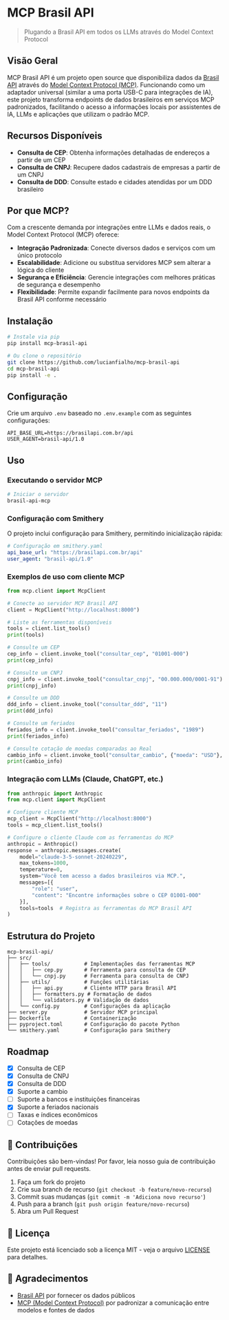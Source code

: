 # MCP Brasil API

> Plugando a Brasil API em todos os LLMs através do Model Context Protocol

## Visão Geral

MCP Brasil API é um projeto open source que disponibiliza dados da [Brasil API](https://brasilapi.com.br) através do [Model Context Protocol (MCP)](https://github.com/anthropics/anthropic-cookbook/tree/main/model_context_protocol). Funcionando como um adaptador universal (similar a uma porta USB-C para integrações de IA), este projeto transforma endpoints de dados brasileiros em serviços MCP padronizados, facilitando o acesso a informações locais por assistentes de IA, LLMs e aplicações que utilizam o padrão MCP.

## Recursos Disponíveis

- **Consulta de CEP**: Obtenha informações detalhadas de endereços a partir de um CEP
- **Consulta de CNPJ**: Recupere dados cadastrais de empresas a partir de um CNPJ
- **Consulta de DDD**: Consulte estado e cidades atendidas por um DDD brasileiro

## Por que MCP?

Com a crescente demanda por integrações entre LLMs e dados reais, o Model Context Protocol (MCP) oferece:

- **Integração Padronizada**: Conecte diversos dados e serviços com um único protocolo
- **Escalabilidade**: Adicione ou substitua servidores MCP sem alterar a lógica do cliente
- **Segurança e Eficiência**: Gerencie integrações com melhores práticas de segurança e desempenho
- **Flexibilidade**: Permite expandir facilmente para novos endpoints da Brasil API conforme necessário

## Instalação

```bash
# Instale via pip
pip install mcp-brasil-api

# Ou clone o repositório
git clone https://github.com/lucianfialho/mcp-brasil-api
cd mcp-brasil-api
pip install -e .
```

## Configuração

Crie um arquivo `.env` baseado no `.env.example` com as seguintes configurações:

```
API_BASE_URL=https://brasilapi.com.br/api
USER_AGENT=brasil-api/1.0
```

## Uso

### Executando o servidor MCP

```bash
# Iniciar o servidor
brasil-api-mcp
```

### Configuração com Smithery

O projeto inclui configuração para Smithery, permitindo inicialização rápida:

```yaml
# Configuração em smithery.yaml
api_base_url: "https://brasilapi.com.br/api"
user_agent: "brasil-api/1.0"
```

### Exemplos de uso com cliente MCP

```python
from mcp.client import McpClient

# Conecte ao servidor MCP Brasil API
client = McpClient("http://localhost:8000")

# Liste as ferramentas disponíveis
tools = client.list_tools()
print(tools)

# Consulte um CEP
cep_info = client.invoke_tool("consultar_cep", "01001-000")
print(cep_info)

# Consulte um CNPJ
cnpj_info = client.invoke_tool("consultar_cnpj", "00.000.000/0001-91")
print(cnpj_info)

# Consulte um DDD
ddd_info = client.invoke_tool("consultar_ddd", "11")
print(ddd_info)

# Consulte um feriados
feriados_info = client.invoke_tool("consultar_feriados", "1989")
print(feriados_info)

# Consulte cotação de moedas comparadas ao Real
cambio_info = client.invoke_tool("consultar_cambio", {"moeda": "USD"}, {"data": "2025-05-02"})
print(cambio_info)
```

### Integração com LLMs (Claude, ChatGPT, etc.)

```python
from anthropic import Anthropic
from mcp.client import McpClient

# Configure cliente MCP
mcp_client = McpClient("http://localhost:8000")
tools = mcp_client.list_tools()

# Configure o cliente Claude com as ferramentas do MCP
anthropic = Anthropic()
response = anthropic.messages.create(
    model="claude-3-5-sonnet-20240229",
    max_tokens=1000,
    temperature=0,
    system="Você tem acesso a dados brasileiros via MCP.",
    messages=[{
        "role": "user", 
        "content": "Encontre informações sobre o CEP 01001-000"
    }],
    tools=tools  # Registra as ferramentas do MCP Brasil API
)
```

## Estrutura do Projeto

```
mcp-brasil-api/
├── src/
│   ├── tools/           # Implementações das ferramentas MCP
│   │   ├── cep.py       # Ferramenta para consulta de CEP
│   │   └── cnpj.py      # Ferramenta para consulta de CNPJ
│   ├── utils/           # Funções utilitárias
│   │   ├── api.py       # Cliente HTTP para Brasil API
│   │   ├── formatters.py # Formatação de dados
│   │   └── validators.py # Validação de dados
│   └── config.py        # Configurações da aplicação
├── server.py            # Servidor MCP principal
├── Dockerfile           # Containerização
├── pyproject.toml       # Configuração do pacote Python
└── smithery.yaml        # Configuração para Smithery
```

## Roadmap

- [x] Consulta de CEP
- [x] Consulta de CNPJ
- [x] Consulta de DDD
- [x] Suporte a cambio
- [ ] Suporte a bancos e instituições financeiras
- [x] Suporte a feriados nacionais
- [ ] Taxas e índices econômicos
- [ ] Cotações de moedas

## 🤝 Contribuições

Contribuições são bem-vindas! Por favor, leia nosso guia de contribuição antes de enviar pull requests.

1. Faça um fork do projeto
2. Crie sua branch de recurso (`git checkout -b feature/novo-recurso`)
3. Commit suas mudanças (`git commit -m 'Adiciona novo recurso'`)
4. Push para a branch (`git push origin feature/novo-recurso`)
5. Abra um Pull Request

## 📄 Licença

Este projeto está licenciado sob a licença MIT - veja o arquivo [LICENSE](LICENSE) para detalhes.

## 🙏 Agradecimentos

- [Brasil API](https://brasilapi.com.br) por fornecer os dados públicos
- [MCP (Model Context Protocol)](https://github.com/anthropics/anthropic-cookbook/tree/main/model_context_protocol) por padronizar a comunicação entre modelos e fontes de dados
